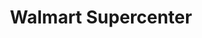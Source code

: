 ---
title: "Walmart Supercenter"
url: /irvine/walmart-supercenter-von-karman-avenue/
shop: supermarket
---